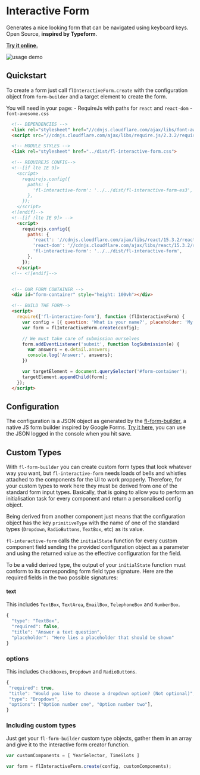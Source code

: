 # Interactive Form

Generates a nice looking form that can be navigated using keyboard keys. Open Source, **inspired by Typeform**.

[**Try it online.**](https://fourlabsldn.github.io/fl-interactive-form/examples/all_field_types/index.html)

![usage demo](https://fourlabsldn.github.io/fl-interactive-form/examples/usage-demo.gif)

## Quickstart

  To create a form just call `flInteractiveForm.create` with the configuration
  object from `form-builder` and a target element to create the form.

  You will need in your page:
    - RequireJs with paths for `react` and `react-dom`
    - `font-awesome.css`

``` html
  <!-- DEPENDENCIES -->
  <link rel="stylesheet" href="//cdnjs.cloudflare.com/ajax/libs/font-awesome/4.6.3/css/font-awesome.min.css">
  <script src="//cdnjs.cloudflare.com/ajax/libs/require.js/2.3.2/require.min.js"></script>

  <!-- MODULE STYLES -->
  <link rel="stylesheet" href="../dist/fl-interactive-form.css">

  <!-- REQUIREJS CONFIG-->
  <!--[if lte IE 9]>
    <script>
      requirejs.config({
        paths: {
          'fl-interactive-form': '../../dist/fl-interactive-form-es3',
        },
      });
    </script>
  <![endif]-->
  <!--[if !lte IE 9]> -->
    <script>
      requirejs.config({
        paths: {
          'react': '//cdnjs.cloudflare.com/ajax/libs/react/15.3.2/react.min',
          'react-dom': '//cdnjs.cloudflare.com/ajax/libs/react/15.3.2/react-dom.min',
          'fl-interactive-form': '../../dist/fl-interactive-form',
        },
      });
    </script>
  <!-- <![endif]-->


  <!-- OUR FORM CONTAINER -->
  <div id="form-container" style="height: 100vh"></div>

  <!-- BUILD THE FORM-->
  <script>
    require(['fl-interactive-form'], function (flInteractiveForm) {
      var config = [{ question: 'What is your name?', placeholder: 'My name is...', type: 'Text', }];
      var form = flInteractiveForm.create(config);

      // We must take care of submission ourselves
      form.addEventListener('submit', function logSubmission(e) {
        var answers = e.detail.answers;
        console.log('Answer:', answers);
      })

      var targetElement = document.querySelector('#form-container');
      targetElement.appendChild(form);
    });
  </script>
```

## Configuration

The configuration is a JSON object as generated by the [fl-form-builder](https://github.com/fourlabsldn/fl-form-builder), a native JS form builder inspired by Google Forms. [Try it here](https://fourlabsldn.github.io/fl-form-builder/demo/), you can use the JSON logged in the console when you hit save.


## Custom Types

With `fl-form-builder` you can create custom form types that look whatever way you want, but `fl-interactive-form` needs loads of bells and whistles attached to the components for the UI to work propperly. Therefore, for your custom types to work here they must be derived from one of the standard form input types. Basically, that is going to allow you to perform an initialisation task for every component and return a personalised config object.


Being derived from another component just means that the configuration object has the key `primitiveType` with the name of one of the standard types (`Dropdown`, `RadioButtons`, `TextBox`, etc) as its value.


`fl-interactive-form` calls the `initialState` function for every custom component field sending the provided configuration object as a parameter and using the returned value as the effective configuration for the field.


To be a valid derived type, the output of your `initialState` function must conform to its corresponding form field type signature. Here are the required fields in the two possible signatures:

#### text


This includes `TextBox`, `TextArea`, `EmailBox`, `TelephoneBox` and `NumberBox`.


``` javascript
{
  "type": "TextBox",
  "required": false,
  "title": "Answer a text question",
  "placeholder": "Here lies a placeholder that should be shown"
}
```

### options


This includes `Checkboxes`, `Dropdown` and `RadioButtons`.


``` javascript
{
 "required": true,
 "title": "Would you like to choose a dropdown option? (Not optional)",
 "type": "Dropdown",
 "options": ["Option number one", "Option number two"],
}
```

### Including custom types

Just get your `fl-form-builder` custom type objects, gather them in an array and give it to the interactive form creator function.

``` javascript
var customComponents = [ YearSelector, TimeSlots ]

var form = flInteractiveForm.create(config, customComponents);
```
